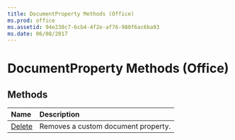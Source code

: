 ```yaml
---
title: DocumentProperty Methods (Office)
ms.prod: office
ms.assetid: 94e230c7-6cb4-4f2e-af76-980f6ac6ba93
ms.date: 06/08/2017
---
```



# DocumentProperty Methods (Office)

## Methods



|**Name**|**Description**|
|:-----|:-----|
|[Delete](documentproperty-delete-method-office.md)|Removes a custom document property.|

